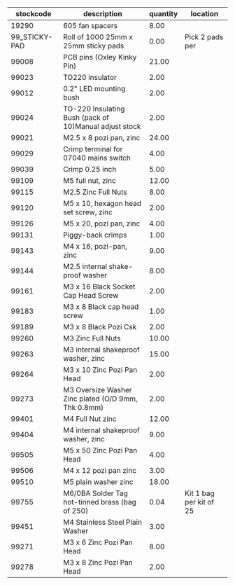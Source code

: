 |stockcode|description|quantity|location|
|---------|-----------|--------|--------|
|19290|605 fan spacers|8.00||
|99_STICKY-PAD|Roll of 1000 25mm x 25mm sticky pads|0.00|Pick 2 pads per |
|99008|PCB pins (Oxley Kinky Pin)|21.00||
|99023|TO220 insulator|2.00||
|99012|0.2" LED mounting bush|2.00||
|99024|TO-220 Insulating Bush (pack of 10)Manual adjust stock|2.00||
|99021|M2.5 x 8 pozi pan, zinc|24.00||
|99029|Crimp terminal for 07040 mains switch|4.00||
|99039|Crimp 0.25 inch|5.00||
|99109|M5 full nut, zinc|12.00||
|99115|M2.5 Zinc Full Nuts|8.00||
|99120|M5 x 10, hexagon head set screw, zinc|2.00||
|99126|M5 x 20, pozi pan, zinc|4.00||
|99131|Piggy-back crimps|1.00||
|99143|M4 x 16, pozi-pan, zinc|9.00||
|99144|M2.5 internal shake-proof washer|8.00||
|99161|M3 x 16 Black Socket Cap Head Screw|2.00||
|99183|M3 x 8 Black cap head screw|1.00||
|99189|M3 x 8 Black Pozi Csk|2.00||
|99260|M3 Zinc Full Nuts|10.00||
|99263|M3 internal shakeproof washer, zinc|15.00||
|99264|M3 x 10 Zinc Pozi Pan Head|2.00||
|99273|M3 Oversize Washer Zinc plated (O/D 9mm, Thk 0.8mm)|2.00||
|99401|M4 Full Nut zinc|12.00||
|99404|M4 internal shakeproof washer, zinc|9.00||
|99505|M5 x 50 Zinc Pozi Pan Head|4.00||
|99506|M4 x 12 pozi pan zinc|3.00||
|99510|M5 plain washer zinc|18.00||
|99755|M6/0BA Solder Tag hot-tinned brass (bag of 250)|0.04|Kit 1 bag per kit of 25|
|99451|M4 Stainless Steel Plain Washer|3.00||
|99271|M3 x 6 Zinc Pozi Pan Head|8.00||
|99278|M3 x 8 Zinc Pozi Pan Head|2.00||

